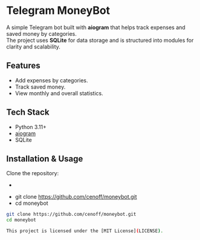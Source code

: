 # Telegram MoneyBot

A simple Telegram bot built with **aiogram** that helps track expenses and saved money by categories.  
The project uses **SQLite** for data storage and is structured into modules for clarity and scalability.

## Features

- Add expenses by categories.
- Track saved money.
- View monthly and overall statistics.

## Tech Stack

- Python 3.11+
- [aiogram](https://docs.aiogram.dev/)
- SQLite

## Installation & Usage

Clone the repository:

- ```bash
- git clone https://github.com/cenoff/moneybot.git
- cd moneybot
```bash
git clone https://github.com/cenoff/moneybot.git
cd moneybot

This project is licensed under the [MIT License](LICENSE).